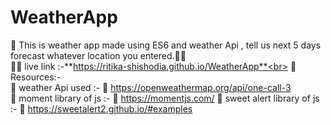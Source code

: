 # WeatherApp
📌 This is weather app made using ES6 and weather Api , tell us next 5 days forecast whatever location you entered.👩‍💻<br>
📌📎 live link :-**https://ritika-shishodia.github.io/WeatherApp**<br>
 📍 Resources:- <br>
      📌 weather Api used :- 📎 https://openweathermap.org/api/one-call-3 <br>
      📌 moment library of js :- 📎 https://momentjs.com/
      📌 sweet alert library of js :- 📎 https://sweetalert2.github.io/#examples

